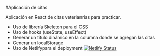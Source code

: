 #Aplicación de citas

Aplicación en React de citas veterianrias para practicar.

- Uso de librería Skeleton para el CSS
- Uso de hooks (useState, useEffect)
- Generar un título dinámico en la columna donde se agregan las citas
- Generar un localStorage
- Uso de Netlifypara el deployment [![Netlify Status](https://api.netlify.com/api/v1/badges/e389c758-8b35-49fe-b71b-175c93f308b0/deploy-status)](https://app.netlify.com/sites/citas-veterinarias-practica/deploys)
